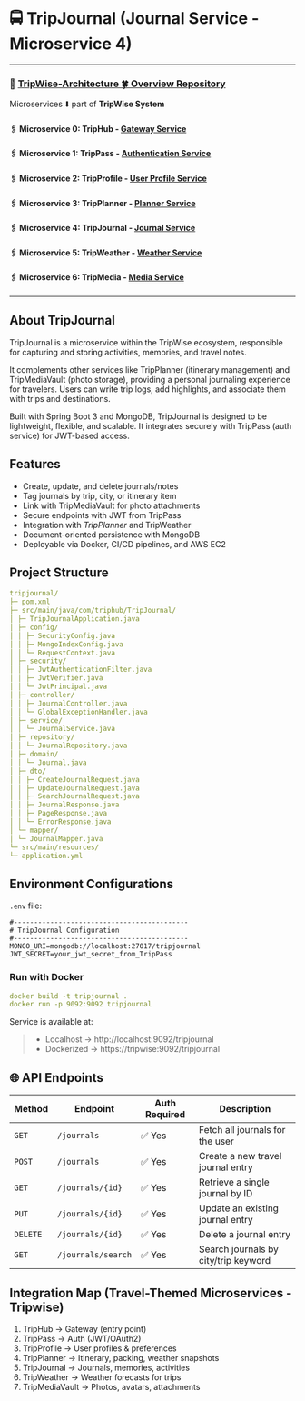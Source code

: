 # 🚍 TripJournal (Journal  Service - Microservice 4)


---

### 🔗 [TripWise-Architecture 🍀 Overview Repository ](https://github.com/Ochwada/TripWise-Architecture)

Microservices ⬇️ part of **TripWise System**


#### 🖇️ Microservice 0: TripHub - [ Gateway  Service]( )
#### 🖇️ Microservice 1: TripPass - [ Authentication Service](https://github.com/Ochwada/TripWise-Pass)
#### 🖇️ Microservice 2: TripProfile - [ User Profile Service ](https://github.com/reyhanovelek/TripProfile-Service)
#### 🖇️ Microservice 3: TripPlanner - [ Planner Service](https://github.com/Jind19/TripWise_Planner)
#### 🖇️ Microservice 4: TripJournal - [ Journal Service](https://github.com/Ochwada/TripWise-Journal)
#### 🖇️ Microservice 5: TripWeather  - [ Weather Service](https://github.com/OrnellaDelVicario/tripwise_tripweather)
#### 🖇️ Microservice 6: TripMedia - [ Media Service](https://github.com/Ochwada/TripWise-Media)

---

## About TripJournal

TripJournal is a microservice within the TripWise ecosystem, responsible for capturing and storing activities, memories, 
and travel notes.

It complements other services like TripPlanner (itinerary management) and TripMediaVault (photo storage), providing
a personal journaling experience for travelers. Users can write trip logs, add highlights, and associate them with trips 
and destinations.

Built with Spring Boot 3 and MongoDB, TripJournal is designed to be lightweight, flexible, and scalable. It integrates 
securely with TripPass (auth service) for JWT-based access.

##  Features
- Create, update, and delete journals/notes 
- Tag journals by trip, city, or itinerary item 
- Link with TripMediaVault for photo attachments 
- Secure endpoints with JWT from TripPass 
- Integration with *TripPlanner* and TripWeather 
- Document-oriented persistence with MongoDB 
- Deployable via Docker, CI/CD pipelines, and AWS EC2

##  Project Structure
```yaml
tripjournal/
├─ pom.xml
├─ src/main/java/com/triphub/TripJournal/
│ ├─ TripJournalApplication.java
│ ├─ config/
│ │ ├─ SecurityConfig.java
│ │ ├─ MongoIndexConfig.java
│ │ └─ RequestContext.java
│ ├─ security/
│ │ ├─ JwtAuthenticationFilter.java
│ │ ├─ JwtVerifier.java
│ │ └─ JwtPrincipal.java
│ ├─ controller/
│ │ ├─ JournalController.java
│ │ └─ GlobalExceptionHandler.java
│ ├─ service/
│ │ └─ JournalService.java
│ ├─ repository/
│ │ └─ JournalRepository.java
│ ├─ domain/
│ │ └─ Journal.java
│ ├─ dto/
│ │ ├─ CreateJournalRequest.java
│ │ ├─ UpdateJournalRequest.java
│ │ ├─ SearchJournalRequest.java
│ │ ├─ JournalResponse.java
│ │ ├─ PageResponse.java
│ │ └─ ErrorResponse.java
│ └─ mapper/
│ └─ JournalMapper.java
└─ src/main/resources/
└─ application.yml
```

## Environment Configurations

`.env` file:

```.dotenv
#-------------------------------------------
# TripJournal Configuration
#-------------------------------------------
MONGO_URI=mongodb://localhost:27017/tripjournal
JWT_SECRET=your_jwt_secret_from_TripPass
```
### Run with Docker

```yaml
docker build -t tripjournal .
docker run -p 9092:9092 tripjournal

```
Service is  available at:
> - Localhost → http://localhost:9092/tripjournal
> - Dockerized → https://tripwise:9092/tripjournal



## 🌐 API Endpoints

| Method   | Endpoint           | Auth Required | Description                          |
|----------|--------------------|---------------|--------------------------------------|
| `GET`    | `/journals`        | ✅ Yes         | Fetch all journals for the user      |
| `POST`   | `/journals`        | ✅ Yes         | Create a new travel journal entry    |
| `GET`    | `/journals/{id}`   | ✅ Yes         | Retrieve a single journal by ID      |
| `PUT`    | `/journals/{id}`   | ✅ Yes         | Update an existing journal entry     |
| `DELETE` | `/journals/{id}`   | ✅ Yes         | Delete a journal entry               |
| `GET`    | `/journals/search` | ✅ Yes         | Search journals by city/trip keyword |



## Integration Map (Travel-Themed Microservices - Tripwise)

1. TripHub  → Gateway (entry point)
2. TripPass  → Auth (JWT/OAuth2)
3. TripProfile  → User profiles & preferences 
4. TripPlanner  → Itinerary, packing, weather snapshots 
5. TripJournal  → Journals, memories, activities 
6. TripWeather  → Weather forecasts for trips 
7. TripMediaVault  → Photos, avatars, attachments
